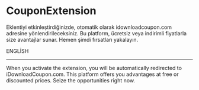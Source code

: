 # CouponExtension
Eklentiyi etkinleştirdiğinizde, otomatik olarak idownloadcoupon.com adresine yönlendirileceksiniz. 
Bu platform, ücretsiz veya indirimli fiyatlarla size avantajlar sunar.
Hemen şimdi fırsatları yakalayın.

ENGLİSH
__________________________________________________________________________________________________________________________________________________________________________________________________
When you activate the extension, you will be automatically redirected to iDownloadCoupon.com. 
This platform offers you advantages at free or discounted prices. 
Seize the opportunities right now.
